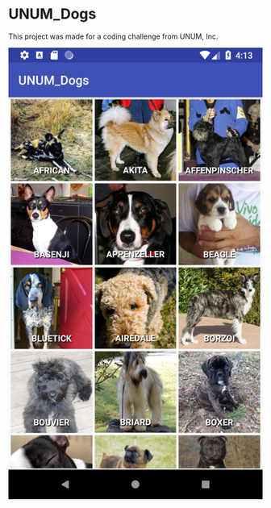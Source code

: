 # UNUM_Dogs

This project was made for a coding challenge from UNUM, Inc.

![Screenshot](https://github.com/rkuang/UNUM_Dogs/blob/assets/Screenshot_1534479214.png?raw=true)
